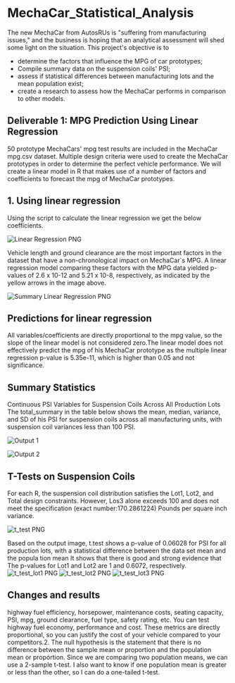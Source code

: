 # MechaCar_Statistical_Analysis

The new MechaCar from AutosRUs is "suffering from manufacturing issues," and the business is hoping that an analytical assessment will shed some light on the situation. This project's objective is to

* determine the factors that influence the MPG of car prototypes;
* Compile summary data on the suspension coils' PSI;
* assess if statistical differences between manufacturing lots and the mean population exist;
* create a research to assess how the MechaCar performs in comparison to other models.

## Deliverable 1: MPG Prediction Using Linear Regression

50 prototype MechaCars' mpg test results are included in the MechaCar mpg.csv dataset. Multiple design criteria were used to create the MechaCar prototypes in order to determine the perfect vehicle performance. We will create a linear model in R that makes use of a number of factors and coefficients to forecast the mpg of MechaCar prototypes.


## 1. Using linear regression

Using the script to calculate the linear regression we get the below coefficients.

![Linear Regression PNG](https://user-images.githubusercontent.com/23088053/217231773-67809856-04c0-48bb-9c9d-f83cdf01d0eb.png)

Vehicle length and ground clearance are the most important factors in the dataset that have a non-chronological impact on MechaCar`s MPG.
A linear regression model comparing these factors with the MPG data yielded p-values of 2.6 x 10-12 and 5.21 x 10-8, respectively, as indicated by the yellow arrows in the image above.

![Summary Linear Regression PNG](https://user-images.githubusercontent.com/23088053/217231708-71517ade-532c-4f8b-aa4b-17244b68eb04.png)

## Predictions for linear regression
All variables/coefficients are directly proportional to the mpg value, so the slope of the linear model is not considered zero.The linear model does not effectively predict the mpg of his MechaCar prototype as the multiple linear regression p-value is 5.35e-11, which is higher than 0.05 and not significance.

## Summary Statistics 

Continuous PSI Variables for Suspension Coils Across All Production Lots
The total_summary in the table below shows the mean, median, variance, and SD of his PSI for suspension coils across all manufacturing units, with suspension coil variances less than 100 PSI.

![Output 1](https://user-images.githubusercontent.com/23088053/217233002-0fda8783-8150-4ff1-85f8-4462fc70efa6.png)

![Output 2](https://user-images.githubusercontent.com/23088053/217232934-18eb0b17-5f46-4198-9e1c-d8951dfd67d3.png)

## T-Tests on Suspension Coils
For each R, the suspension coil distribution satisfies the Lot1, Lot2, and Total design constraints. However, Los3 alone exceeds 100 and does not meet the specification (exact number:170.2861224) Pounds per square inch variance. 

![t_test PNG](https://user-images.githubusercontent.com/23088053/217234017-62128c79-6c52-4c63-b18a-40a69903b751.png)

Based on the output image, t.test shows a p-value of 0.06028 for PSI for all production lots, with a statistical difference between the data set mean and the popula
tion mean It shows that there is good and strong evidence that The p-values for Lot1 and Lot2 are 1 and 0.6072, respectively.
![t_test_lot1 PNG](https://user-images.githubusercontent.com/23088053/217234068-6a87afed-896c-430b-9ed0-35aeb7bf506a.png)
![t_test_lot2 PNG](https://user-images.githubusercontent.com/23088053/217234167-5c19d6cf-ee7f-4c73-8523-2652775ead83.png)
![t_test_lot3 PNG](https://user-images.githubusercontent.com/23088053/217234346-dc2a241d-c2cf-4669-8c98-0d2e50afe0e2.png)

## Changes and results

highway fuel efficiency, horsepower, maintenance costs, seating capacity, PSI, mpg, ground clearance, fuel type, safety rating, etc.
You can test highway fuel economy, performance and cost.
These metrics are directly proportional, so you can justify the cost of your vehicle compared to your competitors.2.
The null hypothesis is the statement that there is no difference between the sample mean or proportion and the population mean or proportion.
Since we are comparing two population means, we can use a 2-sample t-test.
I also want to know if one population mean is greater or less than the other, so I can do a one-tailed t-test.
